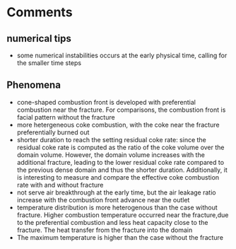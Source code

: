 # Comments 

## numerical tips
- some numerical instabilities occurs at the early physical time, calling for the smaller time steps


## Phenomena


- cone-shaped combustion front is developed with preferential combustion near the fracture. For comparisons, the combustion front is facial pattern without the fracture 
- more hetergeneous coke combustion, with the coke near the fracture preferentially burned out 
- shorter duration to reach the setting residual coke rate: since the residual coke rate is computed as the ratio of the coke volume over the domain volume. However, the domain volume increases with the additional fracture, leading to the lower residual coke rate compared to the previous dense domain and thus the shorter duration. Additionally, it is interesting to measure and compare the effective coke combustion rate with and without fracture
-  not  serve air breakthrough at the early time, but the air leakage ratio increase with the combustion front advance near the outlet 
- temperature distribution is more heterogenous than the case without fracture. Higher combustion temperature occurred near the fracture,due to the preferential combustion and less heat capacity  close to the fracture. The heat transfer from the fracture into the domain  
-  The maximum temperature is higher than the case without the fracture



